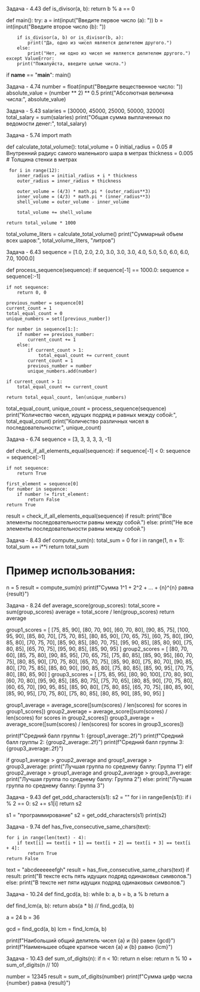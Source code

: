 Задача - 4.43
def is_divisor(a, b):
    return b % a == 0

def main():
    try:
        a = int(input("Введите первое число (a): "))
        b = int(input("Введите второе число (b): "))

        if is_divisor(a, b) or is_divisor(b, a):
            print("Да, одно из чисел является делителем другого.")
        else:
            print("Нет, ни одно из чисел не является делителем другого.")
    except ValueError:
        print("Пожалуйста, введите целые числа.")

if __name__ == "__main__":
    main()
    
Задача - 4.74
number = float(input("Введите вещественное число: "))
absolute_value = (number ** 2) ** 0.5
print("Абсолютная величина числа:", absolute_value)

Задача - 5.43
salaries = [30000, 45000, 25000, 50000, 32000]  
total_salary = sum(salaries)
print("Общая сумма выплаченных по ведомости денег:", total_salary)

Задача - 5.74
import math

def calculate_total_volume():
    total_volume = 0
    initial_radius = 0.05  # Внутренний радиус самого маленького шара в метрах
    thickness = 0.005  # Толщина стенки в метрах
    
     for i in range(12):
        inner_radius = initial_radius + i * thickness  
        outer_radius = inner_radius + thickness  
        
        outer_volume = (4/3) * math.pi * (outer_radius**3)
        inner_volume = (4/3) * math.pi * (inner_radius**3)
        shell_volume = outer_volume - inner_volume
        
        total_volume += shell_volume

    return total_volume * 1000  

total_volume_liters = calculate_total_volume()
print("Суммарный объем всех шаров:", total_volume_liters, "литров")

Задача - 6.43
sequence = [1.0, 2.0, 2.0, 3.0, 3.0, 3.0, 4.0, 5.0, 5.0, 6.0, 6.0, 7.0, 1000.0]

def process_sequence(sequence):
    if sequence[-1] == 1000.0:
        sequence = sequence[:-1]

    if not sequence:
        return 0, 0

    previous_number = sequence[0]
    current_count = 1
    total_equal_count = 0
    unique_numbers = set([previous_number])

    for number in sequence[1:]:
        if number == previous_number:
            current_count += 1
        else:
            if current_count > 1:
                total_equal_count += current_count
            current_count = 1
            previous_number = number
            unique_numbers.add(number)
    
    if current_count > 1:
        total_equal_count += current_count

    return total_equal_count, len(unique_numbers)
total_equal_count, unique_count = process_sequence(sequence)
print("Количество чисел, идущих подряд и равных между собой:", total_equal_count)
print("Количество различных чисел в последовательности:", unique_count)

Задача - 6.74
sequence = [3, 3, 3, 3, 3, -1]

def check_if_all_elements_equal(sequence):
    if sequence[-1] < 0:
        sequence = sequence[:-1]

    if not sequence:
        return True

    first_element = sequence[0]
    for number in sequence:
        if number != first_element:
            return False
    return True

result = check_if_all_elements_equal(sequence)
if result:
    print("Все элементы последовательности равны между собой.")
else:
    print("Не все элементы последовательности равны между собой.")

  Задача - 8.43
  def compute_sum(n):
    total_sum = 0
    for i in range(1, n + 1):
        total_sum += i**i
    return total_sum

# Пример использования:
n = 5
result = compute_sum(n)
print(f"Сумма 1^1 + 2^2 + ... + {n}^{n} равна {result}")

  Задача - 8.24
def average_score(group_scores):
    total_score = sum(group_scores)
    average = total_score / len(group_scores)
    return average

group1_scores = [
    [75, 85, 90], [80, 70, 90], [60, 70, 80], [90, 85, 75], [100, 95, 90],
    [85, 80, 70], [75, 70, 85], [80, 85, 90], [70, 65, 75], [60, 75, 80],
    [90, 85, 80], [70, 75, 70], [85, 90, 85], [80, 70, 75], [95, 90, 85],
    [85, 80, 90], [75, 80, 85], [65, 70, 75], [95, 90, 85], [85, 90, 95]
]
group2_scores = [
    [80, 70, 60], [85, 75, 80], [90, 85, 95], [70, 65, 75], [75, 80, 85],
    [85, 90, 95], [60, 70, 75], [80, 85, 90], [70, 75, 80], [65, 70, 75],
    [85, 90, 80], [75, 80, 70], [90, 85, 80], [70, 75, 85], [85, 80, 90],
    [90, 85, 80], [75, 80, 85], [85, 90, 95], [70, 75, 80], [80, 85, 90]
]
group3_scores = [
    [75, 85, 95], [80, 90, 100], [70, 80, 90], [60, 70, 80], [95, 90, 85],
    [85, 80, 75], [75, 70, 65], [80, 85, 90], [70, 75, 80], [60, 65, 70],
    [90, 95, 85], [85, 90, 80], [75, 80, 85], [65, 70, 75], [80, 85, 90],
    [85, 90, 95], [70, 75, 80], [75, 80, 85], [80, 85, 90], [85, 90, 95]
]

group1_average = average_score([sum(scores) / len(scores) for scores in group1_scores])
group2_average = average_score([sum(scores) / len(scores) for scores in group2_scores])
group3_average = average_score([sum(scores) / len(scores) for scores in group3_scores])

print(f"Средний балл группы 1: {group1_average:.2f}")
print(f"Средний балл группы 2: {group2_average:.2f}")
print(f"Средний балл группы 3: {group3_average:.2f}")

if group1_average > group2_average and group1_average > group3_average:
    print("Лучшая группа по среднему баллу: Группа 1")
elif group2_average > group1_average and group2_average > group3_average:
    print("Лучшая группа по среднему баллу: Группа 2")
else:
    print("Лучшая группа по среднему баллу: Группа 3")

  Задача - 9.43
  def get_odd_characters(s1):
    s2 = ""
    for i in range(len(s1)):
        if i % 2 == 0:
            s2 += s1[i]
    return s2
    
s1 = "программирование"
s2 = get_odd_characters(s1)
print(s2)

  Задача - 9.74
  def has_five_consecutive_same_chars(text):

    for i in range(len(text) - 4):
        if text[i] == text[i + 1] == text[i + 2] == text[i + 3] == text[i + 4]:
            return True
    return False

text = "abcdeeeeeefgh"
result = has_five_consecutive_same_chars(text)
if result:
    print("В тексте есть пять идущих подряд одинаковых символов.")
else:
    print("В тексте нет пяти идущих подряд одинаковых символов.")
    
Задача - 10.24
def find_gcd(a, b):
    while b:
        a, b = b, a % b
    return a

def find_lcm(a, b):
    return abs(a * b) // find_gcd(a, b)

a = 24
b = 36

gcd = find_gcd(a, b)
lcm = find_lcm(a, b)

print(f"Наибольший общий делитель чисел {a} и {b} равен {gcd}")
print(f"Наименьшее общее кратное чисел {a} и {b} равно {lcm}")

Задача - 10.43
def sum_of_digits(n):
    if n < 10:
        return n
    else:
        return n % 10 + sum_of_digits(n // 10)

number = 12345
result = sum_of_digits(number)
print(f"Сумма цифр числа {number} равна {result}")
